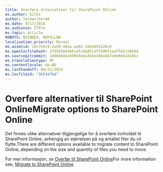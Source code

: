 ```yaml
---
title: Overføre alternativer til SharePoint Online
ms.author: kirks
author: Techwriter40
ms.date: 9/17/2018
ms.audience: ITPro
ms.topic: article
ROBOTS: NOINDEX, NOFOLLOW
localization_priority: Normal
ms.assetid: c8c339c9-2e50-4daa-aa91-3eb5053e2bc6
ms.openlocfilehash: 379505b6495cdfc8e85caf559031eaff82c58e9d
ms.sourcegitcommit: 1d98db8acb9959aba3b5e308a567ade6b62da56c
ms.translationtype: MT
ms.contentlocale: nb-NO
ms.lasthandoff: 08/22/2019
ms.locfileid: "36544764"
---
```

# <a name="migrate-options-to-sharepoint-online"></a><span data-ttu-id="c7f64-102">Overføre alternativer til SharePoint Online</span><span class="sxs-lookup"><span data-stu-id="c7f64-102">Migrate options to SharePoint Online</span></span>

<span data-ttu-id="c7f64-103">Det finnes ulike alternativer tilgjengelige for å overføre innholdet til SharePoint Online, avhengig av størrelsen på og antallet filer du vil flytte.</span><span class="sxs-lookup"><span data-stu-id="c7f64-103">There are different options available to migrate content to SharePoint Online, depending on the size and quantity of files you need to move.</span></span>
  
<span data-ttu-id="c7f64-104">For mer informasjon, se [Overfør til SharePoint Online](https://go.microsoft.com/fwlink/?linkid-2022029)</span><span class="sxs-lookup"><span data-stu-id="c7f64-104">For more information see, [Migrate to SharePoint Online](https://go.microsoft.com/fwlink/?linkid-2022029)</span></span>
  

